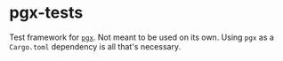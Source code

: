 # pgx-tests

Test framework for [`pgx`](https://crates.io/pgx/).  Not meant to be used on its own.  Using `pgx` as a
`Cargo.toml` dependency is all that's necessary.